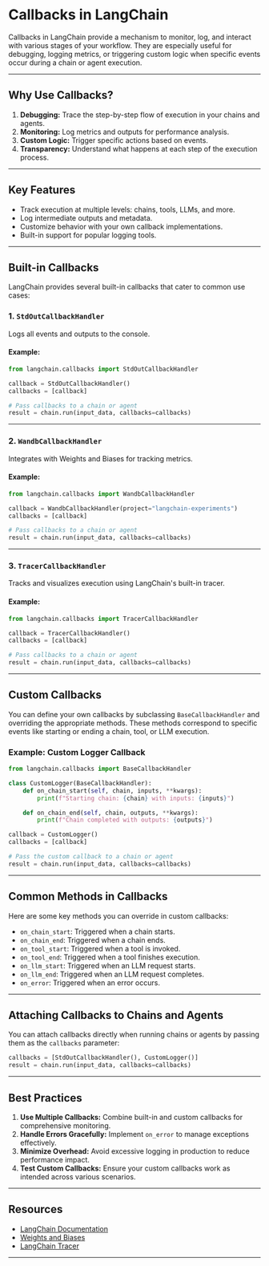 # Callbacks in LangChain

Callbacks in LangChain provide a mechanism to monitor, log, and interact with various stages of your workflow. They are especially useful for debugging, logging metrics, or triggering custom logic when specific events occur during a chain or agent execution.

---

## Why Use Callbacks?

1. **Debugging:** Trace the step-by-step flow of execution in your chains and agents.
2. **Monitoring:** Log metrics and outputs for performance analysis.
3. **Custom Logic:** Trigger specific actions based on events.
4. **Transparency:** Understand what happens at each step of the execution process.

---

## Key Features

- Track execution at multiple levels: chains, tools, LLMs, and more.
- Log intermediate outputs and metadata.
- Customize behavior with your own callback implementations.
- Built-in support for popular logging tools.

---

## Built-in Callbacks

LangChain provides several built-in callbacks that cater to common use cases:

### 1. **`StdOutCallbackHandler`**
Logs all events and outputs to the console.

#### Example:
```python
from langchain.callbacks import StdOutCallbackHandler

callback = StdOutCallbackHandler()
callbacks = [callback]

# Pass callbacks to a chain or agent
result = chain.run(input_data, callbacks=callbacks)
```

---

### 2. **`WandbCallbackHandler`**
Integrates with Weights and Biases for tracking metrics.

#### Example:
```python
from langchain.callbacks import WandbCallbackHandler

callback = WandbCallbackHandler(project="langchain-experiments")
callbacks = [callback]

# Pass callbacks to a chain or agent
result = chain.run(input_data, callbacks=callbacks)
```

---

### 3. **`TracerCallbackHandler`**
Tracks and visualizes execution using LangChain's built-in tracer.

#### Example:
```python
from langchain.callbacks import TracerCallbackHandler

callback = TracerCallbackHandler()
callbacks = [callback]

# Pass callbacks to a chain or agent
result = chain.run(input_data, callbacks=callbacks)
```

---

## Custom Callbacks

You can define your own callbacks by subclassing `BaseCallbackHandler` and overriding the appropriate methods. These methods correspond to specific events like starting or ending a chain, tool, or LLM execution.

### Example: Custom Logger Callback
```python
from langchain.callbacks import BaseCallbackHandler

class CustomLogger(BaseCallbackHandler):
    def on_chain_start(self, chain, inputs, **kwargs):
        print(f"Starting chain: {chain} with inputs: {inputs}")

    def on_chain_end(self, chain, outputs, **kwargs):
        print(f"Chain completed with outputs: {outputs}")

callback = CustomLogger()
callbacks = [callback]

# Pass the custom callback to a chain or agent
result = chain.run(input_data, callbacks=callbacks)
```

---

## Common Methods in Callbacks

Here are some key methods you can override in custom callbacks:

- `on_chain_start`: Triggered when a chain starts.
- `on_chain_end`: Triggered when a chain ends.
- `on_tool_start`: Triggered when a tool is invoked.
- `on_tool_end`: Triggered when a tool finishes execution.
- `on_llm_start`: Triggered when an LLM request starts.
- `on_llm_end`: Triggered when an LLM request completes.
- `on_error`: Triggered when an error occurs.

---

## Attaching Callbacks to Chains and Agents

You can attach callbacks directly when running chains or agents by passing them as the `callbacks` parameter:

```python
callbacks = [StdOutCallbackHandler(), CustomLogger()]
result = chain.run(input_data, callbacks=callbacks)
```

---

## Best Practices

1. **Use Multiple Callbacks:** Combine built-in and custom callbacks for comprehensive monitoring.
2. **Handle Errors Gracefully:** Implement `on_error` to manage exceptions effectively.
3. **Minimize Overhead:** Avoid excessive logging in production to reduce performance impact.
4. **Test Custom Callbacks:** Ensure your custom callbacks work as intended across various scenarios.

---

## Resources

- [LangChain Documentation](https://www.langchain.com/docs)
- [Weights and Biases](https://wandb.ai/)
- [LangChain Tracer](https://www.langchain.com/tracer)

---

